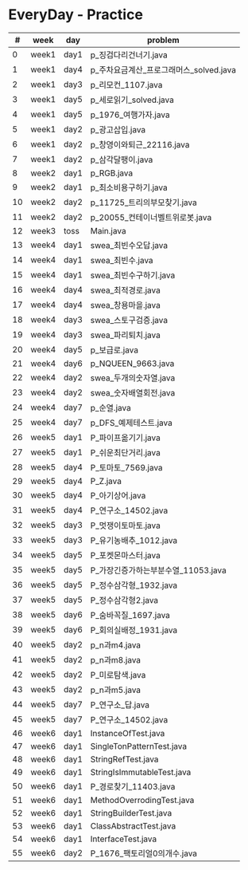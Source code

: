 # EveryDay - Practice
| # | week | day | problem |
| ------------- | ------------- | ------------- | ------------- |
| 0  | week1 | day1 | p_징검다리건너기.java |
| 1  | week1 | day4 | p_주차요금계산_프로그래머스_solved.java |
| 2  | week1 | day3 | p_리모컨_1107.java |
| 3  | week1 | day5 | p_세로읽기_solved.java |
| 4  | week1 | day5 | p_1976_여행가자.java |
| 5  | week1 | day2 | p_광고삽입.java |
| 6  | week1 | day2 | p_창영이와퇴근_22116.java |
| 7  | week1 | day2 | p_삼각달팽이.java |
| 8  | week2 | day1 | p_RGB.java |
| 9  | week2 | day1 | p_최소비용구하기.java |
| 10  | week2 | day2 | p_11725_트리의부모찾기.java |
| 11  | week2 | day2 | p_20055_컨테이너벨트위로봇.java |
| 12  | week3 | toss | Main.java |
| 13  | week4 | day1 | swea_최빈수오답.java |
| 14  | week4 | day1 | swea_최빈수.java |
| 15  | week4 | day1 | swea_최빈수구하기.java |
| 16  | week4 | day4 | swea_최적경로.java |
| 17  | week4 | day4 | swea_창용마을.java |
| 18  | week4 | day3 | swea_스토구검증.java |
| 19  | week4 | day3 | swea_파리퇴치.java |
| 20  | week4 | day5 | p_보급로.java |
| 21  | week4 | day6 | p_NQUEEN_9663.java |
| 22  | week4 | day2 | swea_두개의숫자열.java |
| 23  | week4 | day2 | swea_숫자배열회전.java |
| 24  | week4 | day7 | p_순열.java |
| 25  | week4 | day7 | p_DFS_예제테스트.java |
| 26  | week5 | day1 | P_파이프옮기기.java |
| 27  | week5 | day1 | P_쉬운최단거리.java |
| 28  | week5 | day4 | P_토마토_7569.java |
| 29  | week5 | day4 | P_Z.java |
| 30  | week5 | day4 | P_아기상어.java |
| 31  | week5 | day4 | P_연구소_14502.java |
| 32  | week5 | day3 | P_멋쟁이토마토.java |
| 33  | week5 | day3 | P_유기농배추_1012.java |
| 34  | week5 | day5 | P_포켓몬마스터.java |
| 35  | week5 | day5 | P_가장긴증가하는부분수열_11053.java |
| 36  | week5 | day5 | P_정수삼각형_1932.java |
| 37  | week5 | day5 | P_정수삼각형2.java |
| 38  | week5 | day6 | P_숨바꼭질_1697.java |
| 39  | week5 | day6 | P_회의실배정_1931.java |
| 40  | week5 | day2 | p_n과m4.java |
| 41  | week5 | day2 | p_n과m8.java |
| 42  | week5 | day2 | P_미로탐색.java |
| 43  | week5 | day2 | p_n과m5.java |
| 44  | week5 | day7 | P_연구소_답.java |
| 45  | week5 | day7 | P_연구소_14502.java |
| 46  | week6 | day1 | InstanceOfTest.java |
| 47  | week6 | day1 | SingleTonPatternTest.java |
| 48  | week6 | day1 | StringRefTest.java |
| 49  | week6 | day1 | StringIsImmutableTest.java |
| 50  | week6 | day1 | P_경로찾기_11403.java |
| 51  | week6 | day1 | MethodOverrodingTest.java |
| 52  | week6 | day1 | StringBuilderTest.java |
| 53  | week6 | day1 | ClassAbstractTest.java |
| 54  | week6 | day1 | InterfaceTest.java |
| 55  | week6 | day2 | P_1676_팩토리얼0의개수.java |
